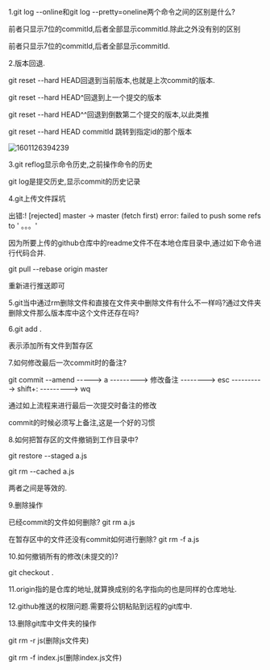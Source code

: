 1.git log --online和git log --pretty=oneline两个命令之间的区别是什么?

前者只显示7位的commitId,后者全部显示commitId.除此之外没有别的区别

前者只显示7位的commitId,后者全部显示commitId.



2.版本回退.

git reset --hard HEAD回退到当前版本,也就是上次commit的版本.

git reset --hard HEAD^回退到上一个提交的版本

git reset --hard HEAD^^回退到倒数第二个提交的版本,以此类推

git reset --hard HEAD commitId 跳转到指定id的那个版本


![1601126394239](C:\Users\ADMINI~1\AppData\Local\Temp\1601126394239.png)


3.git reflog显示命令历史,之前操作命令的历史

git log是提交历史,显示commit的历史记录




4.git上传文件踩坑

出错:! [rejected] master -> master (fetch first) error: failed to push some refs to ' 。。。' 

因为所要上传的github仓库中的readme文件不在本地仓库目录中,通过如下命令进行代码合并.

git pull --rebase origin master 

重新进行推送即可





5.git当中通过rm删除文件和直接在文件夹中删除文件有什么不一样吗?通过文件夹删除文件那么版本库中这个文件还存在吗?





6.git add .

表示添加所有文件到暂存区





7.如何修改最后一次commit时的备注?

git commit --amend    ----->      a   --------->   修改备注  -------->   esc   ---------->   shift+:   --------->  wq  

通过如上流程来进行最后一次提交时备注的修改

commit的时候必须写上备注,这是一个好的习惯





8.如何把暂存区的文件撤销到工作目录中?

git restore --staged a.js

git rm --cached a.js 

两者之间是等效的.





9.删除操作

已经commit的文件如何删除?   git rm a.js

在暂存区中的文件还没有commit如何进行删除?  git rm -f a.js





10.如何撤销所有的修改(未提交的)?

git checkout .







11.origin指的是仓库的地址,就算换成别的名字指向的也是同样的仓库地址.



12.github推送的权限问题.需要将公钥粘贴到远程的git库中.



13.删除git库中文件夹的操作

git rm -r js(删除js文件夹)

git rm -f index.js(删除index.js文件)















